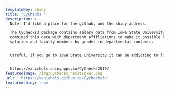 ```yaml
---
templateKey: shiny
title: 'CyChecks '
description: >-
  Note: I'd like a place for the github, and the shiny address. 

  The CyChecks3 package contains salary data from Iowa State University. We
  combined this data with department affiliations to make it possible to explore
  salaries and faculty numbers by gender in departmental contexts. 


  Careful, if you go to Iowa State University it can be addicting to look at...


  https://vanichols.shinyapps.io/CyChecks2019/
featuredimage: /img/CyChecks_hexsticker.png
url: ' https://vanichols.github.io/CyChecks3/'
featuredshiny: true
---
```


